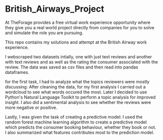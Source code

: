 # British_Airways_Project 

At TheForage provides a free virtual work experience opportunity where they give you a real world project 
directly from companies for you to solve and simulate the role you are pursuing.

This repo contains my solutions and attempt at the British Airway work experience.

I webscraped two datasets intially, one with just text reviews and another with text reviews and as well as the rating the consumer associated with the review.
The data was saved as csv files and then read into pandas dataframes.

for the first task, I had to analyze what the topics reviewers were mostly discussing:
After cleaning the data, for my first analysis I carried out a wordcloud to see what words occured the most.
Later I decided to use Python's Natural Language Toolkit to perform a topic analysis for improved insight.
I also did a sentimental analysis to see whether the reviews were more negative or positive.

Lastly, I was given the task of creating a predictive model:
I used the random forest machine learning algorithm to create a predictive model which predicts the consumer booking behaviour, whether they book or not. 
I also summarized what features contributes most to the prediction model. 
